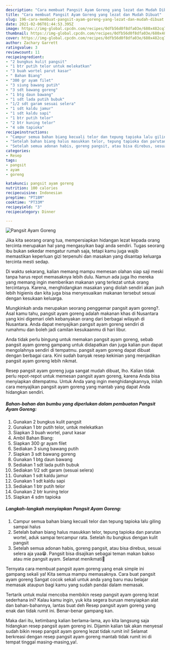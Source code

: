 ```yaml
---
description: "Cara membuat Pangsit Ayam Goreng yang lezat dan Mudah Dibuat"
title: "Cara membuat Pangsit Ayam Goreng yang lezat dan Mudah Dibuat"
slug: 196-cara-membuat-pangsit-ayam-goreng-yang-lezat-dan-mudah-dibuat
date: 2021-02-06T01:44:53.395Z
image: https://img-global.cpcdn.com/recipes/0dfb56d0f8dfa03e/680x482cq70/pangsit-ayam-goreng-foto-resep-utama.jpg
thumbnail: https://img-global.cpcdn.com/recipes/0dfb56d0f8dfa03e/680x482cq70/pangsit-ayam-goreng-foto-resep-utama.jpg
cover: https://img-global.cpcdn.com/recipes/0dfb56d0f8dfa03e/680x482cq70/pangsit-ayam-goreng-foto-resep-utama.jpg
author: Zachary Garrett
ratingvalue: 3
reviewcount: 11
recipeingredient:
- "2 bungkus kulit pangsit"
- "1 btr putih telor untuk melekatkan"
- "3 buah wortel parut kasar"
- " Bahan Biang"
- "300 gr ayam filet"
- "3 siung bawang putih"
- "3 sdt bawang goreng"
- "1 btg daun bawang"
- "1 sdt lada putih bubuk"
- "1/2 sdt garam sesuai selera"
- "1 sdt kaldu jamur"
- "1 sdt kaldu sapi"
- "1 btr putih telor"
- "2 btr kuning telor"
- "4 sdm tapioka"
recipeinstructions:
- "Campur semua bahan biang kecuali telor dan tepung tapioka lalu giling sampai halus"
- "Setelah bahan biang halus masukkan telor, tepung tapioka dan parutan wortel, aduk sampai tercampur rata. Setelah itu bungkus dengan kulit pangsit"
- "Setelah semua adonan habis, goreng pangsit, atau bisa direbus, sesuai selera aja yaa😁. Pangsit bisa disajikan sebagai teman makan bakso atau mie pangsit ayam. Selamat menikmati🤗"
categories:
- Resep
tags:
- pangsit
- ayam
- goreng

katakunci: pangsit ayam goreng 
nutrition: 100 calories
recipecuisine: Indonesian
preptime: "PT18M"
cooktime: "PT33M"
recipeyield: "3"
recipecategory: Dinner

---
```



![Pangsit Ayam Goreng](https://img-global.cpcdn.com/recipes/0dfb56d0f8dfa03e/680x482cq70/pangsit-ayam-goreng-foto-resep-utama.jpg)

Jika kita seorang orang tua, mempersiapkan hidangan lezat kepada orang tercinta merupakan hal yang mengasyikan bagi anda sendiri. Tugas seorang ibu bukan sekedar mengatur rumah saja, tetapi kamu juga wajib memastikan keperluan gizi terpenuhi dan masakan yang disantap keluarga tercinta mesti sedap.

Di waktu  sekarang, kalian memang mampu memesan olahan siap saji meski tanpa harus repot memasaknya lebih dulu. Namun ada juga lho mereka yang memang ingin memberikan makanan yang terlezat untuk orang tercintanya. Karena, menghidangkan masakan yang diolah sendiri akan jauh lebih higienis dan kita juga bisa menyesuaikan makanan tersebut sesuai dengan kesukaan keluarga. 



Mungkinkah anda merupakan seorang penggemar pangsit ayam goreng?. Asal kamu tahu, pangsit ayam goreng adalah makanan khas di Nusantara yang kini digemari oleh kebanyakan orang dari berbagai wilayah di Nusantara. Anda dapat menyajikan pangsit ayam goreng sendiri di rumahmu dan boleh jadi camilan kesukaanmu di hari libur.

Anda tidak perlu bingung untuk memakan pangsit ayam goreng, sebab pangsit ayam goreng gampang untuk didapatkan dan juga kalian pun dapat mengolahnya sendiri di tempatmu. pangsit ayam goreng dapat dibuat dengan berbagai cara. Kini sudah banyak resep kekinian yang menjadikan pangsit ayam goreng lebih nikmat.

Resep pangsit ayam goreng juga sangat mudah dibuat, lho. Kalian tidak perlu repot-repot untuk memesan pangsit ayam goreng, karena Anda bisa menyiapkan ditempatmu. Untuk Anda yang ingin menghidangkannya, inilah cara menyajikan pangsit ayam goreng yang mantab yang dapat Anda hidangkan sendiri.

<!--inarticleads1-->

##### Bahan-bahan dan bumbu yang diperlukan dalam pembuatan Pangsit Ayam Goreng:

1. Gunakan 2 bungkus kulit pangsit
1. Gunakan 1 btr putih telor, untuk melekatkan
1. Siapkan 3 buah wortel, parut kasar
1. Ambil  Bahan Biang:
1. Siapkan 300 gr ayam filet
1. Sediakan 3 siung bawang putih
1. Siapkan 3 sdt bawang goreng
1. Gunakan 1 btg daun bawang
1. Sediakan 1 sdt lada putih bubuk
1. Sediakan 1/2 sdt garam (sesuai selera)
1. Gunakan 1 sdt kaldu jamur
1. Gunakan 1 sdt kaldu sapi
1. Sediakan 1 btr putih telor
1. Gunakan 2 btr kuning telor
1. Siapkan 4 sdm tapioka




<!--inarticleads2-->

##### Langkah-langkah menyiapkan Pangsit Ayam Goreng:

1. Campur semua bahan biang kecuali telor dan tepung tapioka lalu giling sampai halus
1. Setelah bahan biang halus masukkan telor, tepung tapioka dan parutan wortel, aduk sampai tercampur rata. Setelah itu bungkus dengan kulit pangsit
1. Setelah semua adonan habis, goreng pangsit, atau bisa direbus, sesuai selera aja yaa😁. Pangsit bisa disajikan sebagai teman makan bakso atau mie pangsit ayam. Selamat menikmati🤗




Ternyata cara membuat pangsit ayam goreng yang enak simple ini gampang sekali ya! Kita semua mampu memasaknya. Cara buat pangsit ayam goreng Sangat cocok sekali untuk anda yang baru mau belajar memasak ataupun bagi kamu yang sudah pandai dalam memasak.

Tertarik untuk mulai mencoba membikin resep pangsit ayam goreng lezat sederhana ini? Kalau kamu ingin, yuk kita segera buruan menyiapkan alat dan bahan-bahannya, lantas buat deh Resep pangsit ayam goreng yang enak dan tidak rumit ini. Benar-benar gampang kan. 

Maka dari itu, ketimbang kalian berlama-lama, ayo kita langsung saja hidangkan resep pangsit ayam goreng ini. Dijamin kalian tak akan menyesal sudah bikin resep pangsit ayam goreng lezat tidak rumit ini! Selamat berkreasi dengan resep pangsit ayam goreng mantab tidak rumit ini di tempat tinggal masing-masing,ya!.

